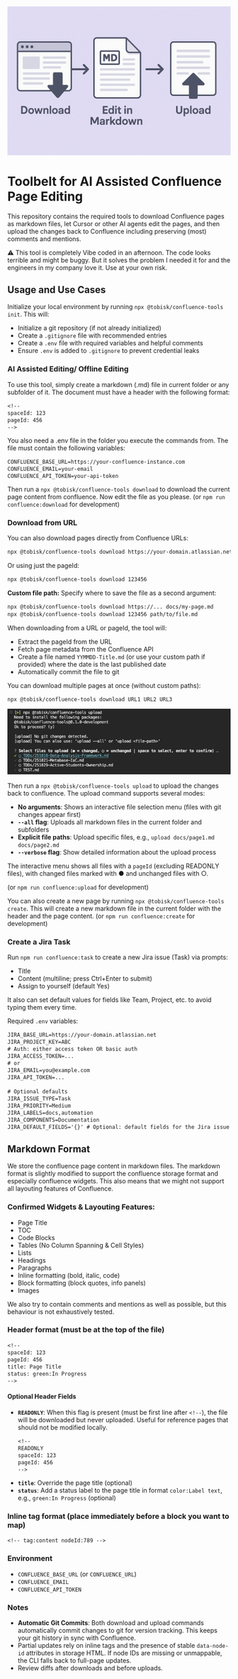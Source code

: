 ![Tobisk Confluence Tools](https://github.com/kellertobias/confluence-toolbelt/raw/main/.docs/header.png)

# Toolbelt for AI Assisted Confluence Page Editing

This repository contains the required tools to download Confluence pages as markdown files, let Cursor or other AI agents edit the pages, and then upload the changes back to Confluence including preserving (most) comments and mentions.

⚠️ This tool is completely Vibe coded in an afternoon. The code looks terrible and might be buggy. But it solves the problem I needed it for and the engineers in my company love it. Use at your own risk.

## Usage and Use Cases

Initialize your local environment by running `npx @tobisk/confluence-tools init`. This will:
- Initialize a git repository (if not already initialized)
- Create a `.gitignore` file with recommended entries
- Create a `.env` file with required variables and helpful comments
- Ensure `.env` is added to `.gitignore` to prevent credential leaks

### AI Assisted Editing/ Offline Editing

To use this tool, simply create a markdown (.md) file in current folder or any subfolder of it. The document must have a header with the following format:

```
<!--
spaceId: 123
pageId: 456
-->
```

You also need a .env file in the folder you execute the commands from. The file must contain the following variables:

```
CONFLUENCE_BASE_URL=https://your-confluence-instance.com
CONFLUENCE_EMAIL=your-email
CONFLUENCE_API_TOKEN=your-api-token
```

Then run a `npx @tobisk/confluence-tools download` to download the current page content from confluence. Now edit the file as you please. (or `npm run confluence:download` for development)

### Download from URL

You can also download pages directly from Confluence URLs:

```bash
npx @tobisk/confluence-tools download https://your-domain.atlassian.net/wiki/spaces/SPACE/pages/123456/Page+Title
```

Or using just the pageId:

```bash
npx @tobisk/confluence-tools download 123456
```

**Custom file path:** Specify where to save the file as a second argument:

```bash
npx @tobisk/confluence-tools download https://... docs/my-page.md
npx @tobisk/confluence-tools download 123456 path/to/file.md
```

When downloading from a URL or pageId, the tool will:
- Extract the pageId from the URL
- Fetch page metadata from the Confluence API
- Create a file named `YYMMDD-Title.md` (or use your custom path if provided) where the date is the last published date
- Automatically commit the file to git

You can download multiple pages at once (without custom paths):

```bash
npx @tobisk/confluence-tools download URL1 URL2 URL3
```

![Tobisk Confluence Tools](https://github.com/kellertobias/confluence-toolbelt/raw/main/.docs/upload-example.png)

Then run a `npx @tobisk/confluence-tools upload` to upload the changes back to confluence. The upload command supports several modes:
- **No arguments**: Shows an interactive file selection menu (files with git changes appear first)
- **`--all` flag**: Uploads all markdown files in the current folder and subfolders
- **Explicit file paths**: Upload specific files, e.g., `upload docs/page1.md docs/page2.md`
- **`--verbose` flag**: Show detailed information about the upload process

The interactive menu shows all files with a `pageId` (excluding READONLY files), with changed files marked with ● and unchanged files with ○.

(or `npm run confluence:upload` for development)

You can also create a new page by running `npx @tobisk/confluence-tools create`. This will create a new markdown file in the current folder with the header and the page content. (or `npm run confluence:create` for development)

### Create a Jira Task

Run `npm run confluence:task` to create a new Jira issue (Task) via prompts:

- Title
- Content (multiline; press Ctrl+Enter to submit)
- Assign to yourself (default Yes)

It also can set default values for fields like Team, Project, etc. to avoid typing them every time.

Required `.env` variables:

```
JIRA_BASE_URL=https://your-domain.atlassian.net
JIRA_PROJECT_KEY=ABC
# Auth: either access token OR basic auth
JIRA_ACCESS_TOKEN=...
# or
JIRA_EMAIL=you@example.com
JIRA_API_TOKEN=...

# Optional defaults
JIRA_ISSUE_TYPE=Task
JIRA_PRIORITY=Medium
JIRA_LABELS=docs,automation
JIRA_COMPONENTS=Documentation
JIRA_DEFAULT_FIELDS='{}' # Optional: default fields for the Jira issue
```

## Markdown Format

We store the confluence page content in markdown files. The markdown format is slightly modified to support the confluence storage format and especially confluence widgets. This also means that we might not support all layouting features of Confluence.

### Confirmed Widgets & Layouting Features:

- Page Title
- TOC
- Code Blocks
- Tables (No Column Spanning & Cell Styles)
- Lists
- Headings
- Paragraphs
- Inline formatting (bold, italic, code)
- Block formatting (block quotes, info panels)
- Images

We also try to contain comments and mentions as well as possible, but this behaviour is not exhaustively tested.

### Header format (must be at the top of the file)

```
<!--
spaceId: 123
pageId: 456
title: Page Title
status: green:In Progress
-->
```

#### Optional Header Fields

- **`READONLY`**: When this flag is present (must be first line after `<!--`), the file will be downloaded but never uploaded. Useful for reference pages that should not be modified locally.
  ```
  <!--
  READONLY
  spaceId: 123
  pageId: 456
  -->
  ```
- **`title`**: Override the page title (optional)
- **`status`**: Add a status label to the page title in format `color:Label text`, e.g., `green:In Progress` (optional)

### Inline tag format (place immediately before a block you want to map)

```
<!-- tag:content nodeId:789 -->
```

### Environment

- `CONFLUENCE_BASE_URL` (or `CONFLUENCE_URL`)
- `CONFLUENCE_EMAIL`
- `CONFLUENCE_API_TOKEN`


### Notes

- **Automatic Git Commits**: Both download and upload commands automatically commit changes to git for version tracking. This keeps your git history in sync with Confluence.
- Partial updates rely on inline tags and the presence of stable `data-node-id` attributes in storage HTML. If node IDs are missing or unmappable, the CLI falls back to full-page updates.
- Review diffs after downloads and before uploads.


